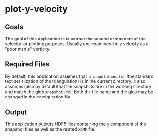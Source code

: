 plot-y-velocity
===========
Goals
-----
The goal of this application is to extract the second component of the velocity
for plotting purposes. Usually one examines the `y` velocity as a "poor man's"
vorticity.

Required Files
--------------
By default, this application assumes that `triangulation.txt` (the standard text
serialization of the triangulation) is in the current directory. It also assumes
(also by default)that the snapshots are in the working directory and match the
glob `snapshot-*h5`. Both the file name and the glob may be changed in the
configuration file.

Output
------
This application outputs HDF5 files containing the `y` component of the snapshot
files as well as the related `XDMF` file.
